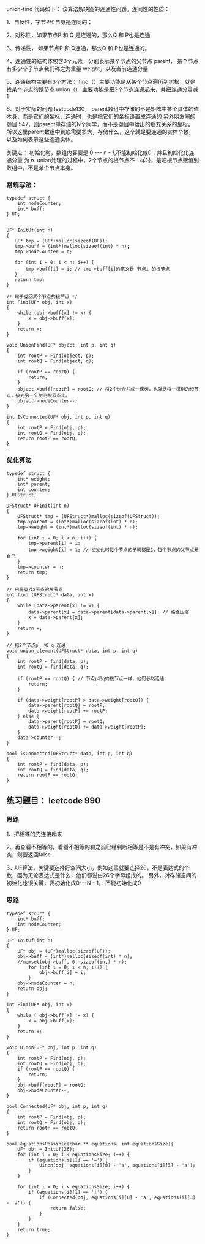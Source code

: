 union-find 代码如下：
该算法解决图的连通性问题。连同性的性质：

1、自反性，字节P和自身是连同的；

2、对称性，如果节点P 和 Q 是连通的，那么Q 和 P也是连通

3、传递性， 如果节点P 和 Q连通，那么Q 和 P也是连通的。

4、连通性的结构体包含3个元素，分别表示某个节点的父节点 parent， 某个节点有多少个子节点我们称之为重量 weight，以及当前连通分量

5、连通结构主要有3个方法：
find（）主要功能是从某个节点遍历到树根，就是找某个节点的跟节点
union（） 主要功能是把2个节点连通起来，并把连通分量减 1

6、对于实际的问题 leetcode130， parent数组中存储的不是矩阵中某个具体的值本身，而是它们的坐标，连通时，也是把它们的坐标设置成连通的
   另外朋友圈的题目 547，则parent中存储的N个同学，而不是题目中给出的朋友关系的坐标。
   所以这里parent数组中到底需要多大，存储什么，这个就是要连通的实体个数，以及如何表示这些连通实体。
 
关键点： 初始化时，数组内容要是 0 --- n - 1,不能初始化成0；并且初始化化连通分量 为 n. union处理的过程中，2个节点的根节点不一样时，是吧根节点赋值到数组中，不是单个节点本身。

### 常规写法：
```
typedef struct {
    int nodeCounter;
    int* buff;
} UF;


UF* InitUf(int n)
{
   UF* tmp = (UF*)malloc(sizeof(UF));
   tmp->buff = (int*)malloc(sizeof(int) * n);
   tmp->nodeCounter = n;

   for (int i = 0; i < n; i++) {
       tmp->buff[i] = i; // tmp->buff[i]的意义是 节点i 的根节点
   }
   return tmp;
}

/* 用于返回某个节点的根节点 */
int Find(UF* obj, int x)
{
    while (obj->buff[x] != x) {
        x = obj->buff[x];
    }
    return x;
}

void UnionFind(UF* object, int p, int q)
{
    int rootP = Find(object, p);
    int rootQ = Find(object, q);

    if (rootP == rootQ) {
        return;
    }
    object->buff[rootP] = rootQ; // 将2个树合并成一棵树，也就是将一棵树的根节点，接到另一个树的根节点上。
    object->nodeCounter--;
}

int IsConnected(UF* obj, int p, int q)
{
    int rootP = Find(obj, p);
    int rootQ = Find(obj, q);
    return rootP == rootQ;
}

```


### 优化算法

```
typedef struct {
    int* weight;
    int* parent;
    int counter;
} UFStruct;

UFStruct* UFInit(int n)
{
    UFStruct* tmp = (UFStruct*)malloc(sizeof(UFStruct));
    tmp->parent = (int*)malloc(sizeof(int) * n);
    tmp->weight = (int*)malloc(sizeof(int) * n);

    for (int i = 0; i < n; i++) {
        tmp->parent[i] = i;
        tmp->weight[i] = 1; // 初始化时每个节点的子树都是1，每个节点的父节点是自己
    }
    tmp->counter = n;
    return tmp;
}

// 用来查找x节点的根节点
int find (UFStruct* data, int x)
{
    while (data->parent[x] != x) {
        data->parent[x] = data->parent[data->parent[x]]; // 路径压缩
        x = data->parent[x];
    }
    return x;
}

// 把2个节点p  和 q 连通
void union_element(UFStruct* data, int p, int q)
{
    int rootP = find(data, p);
    int rootQ = find(data, q);

    if (rootP == rootQ) { // 节点p和q的根节点一样，他们必然连通
        return;
    }

    if (data->weight[rootP] > data->weight[rootQ]) {
        data->parent[rootQ] = rootP;
        data->weight[rootP] += rootP;
    } else {
        data->parent[rootP] = rootQ;
        data->weight[rootQ] += data->weight[rootP];
    }
    data->counter--;
}

bool isConnected(UFStruct* data, int p, int q)
{
    int rootP = find(data, p);
    int rootQ = find(data, q);
    return rootP == rootQ;
}

```

## 练习题目： leetcode 990

### 思路
1、把相等的先连接起来

2、再查看不相等的，看看不相等的和之前已经判断相等是不是有冲突，如果有冲突，则要返回false

3、UF算法，关键要选择好空间大小，例如这里就要选择26，不是表达式的个数，因为无论表达式是什么，他们都说由26个字母组成的。
   另外，对存储空间的初始化也很关键，要初始化成0---N - 1， 不能初始化成0
   
### 思路
```
typedef struct {
	int* buff;
	int nodeCounter;
} UF;

UF* InitUf(int n)
{
	UF* obj = (UF*)malloc(sizeof(UF));
	obj->buff = (int*)malloc(sizeof(int) * n);
	//memset(obj->buff, 0, sizeof(int) * n);
        for (int i = 0; i < n; i++) {
            obj->buff[i] = i;
        }
	obj->nodeCounter = n;
	return obj;
}

int Find(UF* obj, int x)
{
	while ( obj->buff[x] != x) {
		x = obj->buff[x];
	}
	return x;
}

void Uinon(UF* obj, int p, int q)
{
	int rootP = Find(obj, p);
	int rootQ = Find(obj, q);
	if (rootP == rootQ) {
		return;
	}
	obj->buff[rootP] = rootQ;
	obj->nodeCounter--;
}

bool Connected(UF* obj, int p, int q)
{
	int rootP = Find(obj, p);
	int rootQ = Find(obj, q);
	return rootP == rootQ;
}

bool equationsPossible(char ** equations, int equationsSize){
    UF* obj = InitUf(26);
	for (int i = 0; i < equationsSize; i++) {
		if (equations[i][1] == '=') {
			Uinon(obj, equations[i][0] - 'a', equations[i][3] - 'a');
		}
	}
	
	for (int i = 0; i < equationsSize; i++) {
		if (equations[i][1] == '!') {
			if (Connected(obj, equations[i][0] - 'a', equations[i][3] - 'a')) {
				return false;
			}
		}
	}
	return true;
}
```
